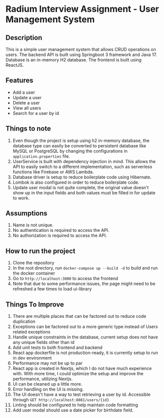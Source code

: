 # Radium Interview Assignment - User Management System

## Description
This is a simple user management system that allows CRUD operations on users. The backend API is built using Springboot 3 framework and Java 17. 
Database is an in-memory H2 database. The frontend is built using ReactJS.

## Features
- Add a user
- Update a user
- Delete a user
- View all users
- Search for a user by id

## Things to note
1. Even though the project is setup using h2 in-memory database, the database type can easily be converted to persistent database like MySQL or PostgreSQL by changing the configurations in `application.properties` file.
2. UserService is built with dependency injection in mind. This allows the API to easily switch to a different implementation, such as serverless functions like Firebase or AWS Lambda.
3. Database driver is setup to reduce boilerplate code using Hibernate.
4. Lombok is also configured in order to reduce boilerplate code.
5. Update user modal is not quite complete, the original value doesn't show up in the input fields and both values must be filled in for update to work.

## Assumptions
1. Name is not unique.
2. No authentication is required to access the API.
3. No authorization is required to access the API.

## How to run the project
1. Clone the repository
2. In the root directory, run `docker-compose up --build -d` to build and run the docker container
3. Go to `http://localhost:3000` to access the frontend
4. Note that due to some performance issues, the page might need to be refreshed a few times to load ui-library

## Things To Improve
1. There are multiple places that can be factored out to reduce code duplication
2. Exceptions can be factored out to a more generic type instead of Users related exceptions
3. Handle unique constraints in the database, current setup does not have any unique fields other than id
4. Add unit tests to both frontend and backend
5. React app dockerfile is not production-ready, it is currently setup to run in dev environment
6. Performance may not be up to par
7. React app is created in Nextjs, which I do not have much experience with. With more time, I could optimize the setup and improve the performance, utilizing Nextjs.
8. UI can be cleaned up a little more.
9. Error handling on the UI is missing.
10. The UI doesn't have a way to test retrieving a user by id. Accessible through `GET http://localhost:8081/users/{id}`
11. Linting should be configured to help maintain code formatting
12. Add user modal should use a date picker for birthdate field.